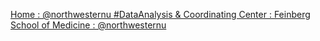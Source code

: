 [Home : @northwesternu #DataAnalysis & Coordinating Center : Feinberg School of Medicine : @northwesternu](https://qi.tc/qi/110305)